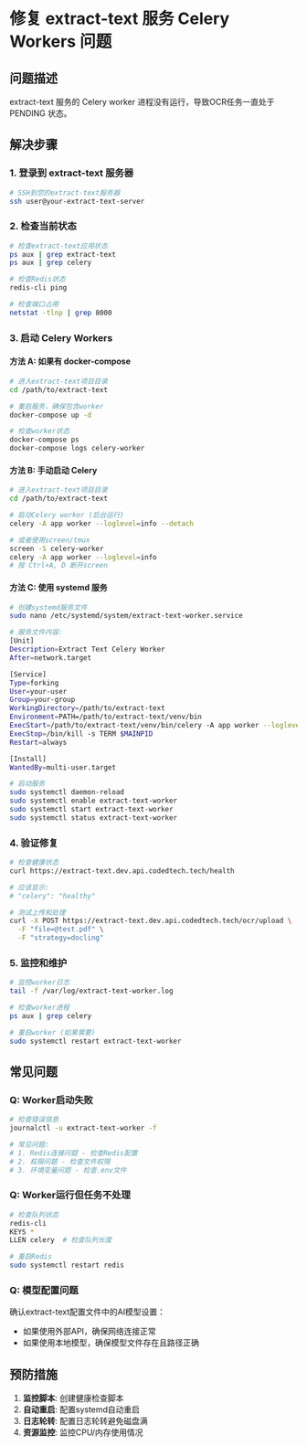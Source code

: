 # 修复 extract-text 服务 Celery Workers 问题

## 问题描述
extract-text 服务的 Celery worker 进程没有运行，导致OCR任务一直处于 PENDING 状态。

## 解决步骤

### 1. 登录到 extract-text 服务器
```bash
# SSH到您的extract-text服务器
ssh user@your-extract-text-server
```

### 2. 检查当前状态
```bash
# 检查extract-text应用状态
ps aux | grep extract-text
ps aux | grep celery

# 检查Redis状态
redis-cli ping

# 检查端口占用
netstat -tlnp | grep 8000
```

### 3. 启动 Celery Workers

#### 方法 A: 如果有 docker-compose
```bash
# 进入extract-text项目目录
cd /path/to/extract-text

# 重启服务，确保包含worker
docker-compose up -d

# 检查worker状态
docker-compose ps
docker-compose logs celery-worker
```

#### 方法 B: 手动启动 Celery
```bash
# 进入extract-text项目目录
cd /path/to/extract-text

# 启动Celery worker (后台运行)
celery -A app worker --loglevel=info --detach

# 或者使用screen/tmux
screen -S celery-worker
celery -A app worker --loglevel=info
# 按 Ctrl+A, D 断开screen
```

#### 方法 C: 使用 systemd 服务
```bash
# 创建systemd服务文件
sudo nano /etc/systemd/system/extract-text-worker.service

# 服务文件内容:
[Unit]
Description=Extract Text Celery Worker
After=network.target

[Service]
Type=forking
User=your-user
Group=your-group
WorkingDirectory=/path/to/extract-text
Environment=PATH=/path/to/extract-text/venv/bin
ExecStart=/path/to/extract-text/venv/bin/celery -A app worker --loglevel=info --detach
ExecStop=/bin/kill -s TERM $MAINPID
Restart=always

[Install]
WantedBy=multi-user.target

# 启动服务
sudo systemctl daemon-reload
sudo systemctl enable extract-text-worker
sudo systemctl start extract-text-worker
sudo systemctl status extract-text-worker
```

### 4. 验证修复
```bash
# 检查健康状态
curl https://extract-text.dev.api.codedtech.tech/health

# 应该显示:
# "celery": "healthy"

# 测试上传和处理
curl -X POST https://extract-text.dev.api.codedtech.tech/ocr/upload \
  -F "file=@test.pdf" \
  -F "strategy=docling"
```

### 5. 监控和维护
```bash
# 监控worker日志
tail -f /var/log/extract-text-worker.log

# 检查worker进程
ps aux | grep celery

# 重启worker (如果需要)
sudo systemctl restart extract-text-worker
```

## 常见问题

### Q: Worker启动失败
```bash
# 检查错误信息
journalctl -u extract-text-worker -f

# 常见问题:
# 1. Redis连接问题 - 检查Redis配置
# 2. 权限问题 - 检查文件权限
# 3. 环境变量问题 - 检查.env文件
```

### Q: Worker运行但任务不处理
```bash
# 检查队列状态
redis-cli
KEYS *
LLEN celery  # 检查队列长度

# 重启Redis
sudo systemctl restart redis
```

### Q: 模型配置问题
确认extract-text配置文件中的AI模型设置：
- 如果使用外部API，确保网络连接正常
- 如果使用本地模型，确保模型文件存在且路径正确

## 预防措施

1. **监控脚本**: 创建健康检查脚本
2. **自动重启**: 配置systemd自动重启
3. **日志轮转**: 配置日志轮转避免磁盘满
4. **资源监控**: 监控CPU/内存使用情况